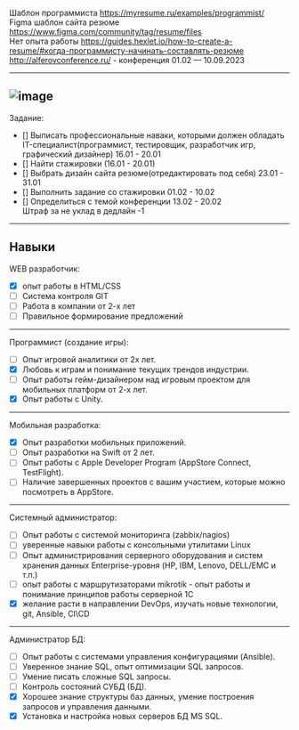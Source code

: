 Шаблон программиста https://myresume.ru/examples/programmist/</br>
Figma шаблон сайта резюме https://www.figma.com/community/tag/resume/files</br>
Нет опыта работы https://guides.hexlet.io/how-to-create-a-resume/#когда-программисту-начинать-составлять-резюме</br>
http://alferovconference.ru/ - конференция 01.02 —  10.09.2023</br>

---
![image](https://user-images.githubusercontent.com/97594290/212624810-5570d77c-75f5-4e54-bfd4-8dea1308e7e9.png)
---



Задание:</br>
- [] Выписать профессиональные наваки, которыми должен обладать IT-специалист(программист, тестировщик, разработчик игр, графический дизайнер) 16.01 - 20.01</br>
- [] Найти стажировки (16.01 - 20.01)</br>
- [] Выбрать дизайн сайта резюме(отредактировать под себя) 23.01 - 31.01</br>
- [] Выполнить задание со стажировки 01.02 - 10.02</br>
- [] Определиться с темой конференции 13.02 - 20.02</br>
Штраф за не уклад в дедлайн -1

---
Навыки
---
WEB разработчик:
- [x] опыт работы в HTML/CSS 
- [ ] Система контроля GIT
- [ ] Работа в компании от 2-х лет
- [ ] Правильное формирование предложений
---
Программист (создание игры):
- [ ] Опыт игровой аналитики от 2х лет.
- [x] Любовь к играм и понимание текущих трендов индустрии.
- [ ] Опыт работы гейм-дизайнером над игровым проектом для мобильных платформ от 2-х лет.
- [x] Опыт работы с Unity.
---
Мобильная разработка:
- [x] Опыт разработки мобильных приложений.
- [ ] Опыт разработки на Swift от 2 лет.
- [ ] Опыт работы с Apple Developer Program (AppStore Connect, TestFlight).
- [ ] Наличие завершенных проектов с вашим участием, которые можно посмотреть в AppStore.
---
Системный администратор:
- [ ] Опыт работы с системой мониторинга (zabbix/nagios)
- [ ] уверенные навыки работы с консольными утилитами Linux
- [ ] Опыт администрирования серверного оборудования и систем хранения данных Enterprise-уровня (HP, IBM, Lenovo, DELL/EMC и т.п.)
- [ ] опыт работы с маршрутизаторами mikrotik - опыт работы и понимание принципов работы серверной 1С
- [x] желание расти в направлении DevOps, изучать новые технологии, git, Ansible, CI\CD
---
Администратор БД:
- [ ] Опыт работы с системами управления конфигурациями (Ansible).
- [ ] Уверенное знание SQL, опыт оптимизации SQL запросов.
- [ ] Умение писать сложные SQL запросы.
- [ ] Контроль состояний СУБД (БД).
- [x] Хорошее знание структуры баз данных, умение построения запросов и управления данными.
- [x] Установка и настройка новых серверов БД MS SQL.
